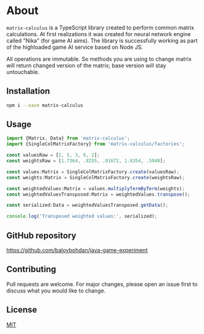 # About
`matrix-calculus` is a TypeScript library created to perform common matrix calculations. At first realizations it was created for neural network engine called "Nika" (for game AI aims). The library is successfully working as part of the highloaded game AI service based on Node JS.

All operations are immutable. So methods you are using to change matrix will return changed version of the matrix; base version will stay untouchable.

## Installation
```bash
npm i --save matrix-calculus
```

## Usage
```typescript
import {Matrix, Data} from 'matrix-calculus';
import {SingleColMatrixFactory} from 'matrix-calculus/factories';

const valuesRaw = [2, 5, 3, 6, 2];
const weightsRaw = [1.7364, .8255, .01672, 1.8354, .5948];

const values:Matrix = SingleColMatrixFactory.create(valuesRaw);
const weights:Matrix = SingleColMatrixFactory.create(weightsRaw);

const weightedValues:Matrix = values.multiplyTermByTerm(weights);
const weightedValuesTransposed:Matrix = weightedValues.transpose();

const serialized:Data = weightedValuesTransposed.getData();

console.log('Transposed weighted values:', serialized);
```

## GitHub repository
https://github.com/balovbohdan/java-game-experiment

## Contributing
Pull requests are welcome. For major changes, please open an issue first to discuss what you would like to change.

## License
[MIT](https://choosealicense.com/licenses/mit/)